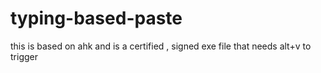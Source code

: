 # typing-based-paste
this is based on ahk and is a certified , signed exe file that needs alt+v to trigger 
